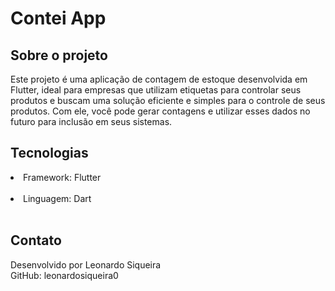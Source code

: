 <h1>Contei App</h1>

<h2>Sobre o projeto</h2>
Este projeto é uma aplicação de contagem de estoque desenvolvida em Flutter, ideal para empresas que utilizam etiquetas para controlar seus produtos  e buscam uma solução eficiente e simples para o controle de seus produtos. Com ele, você pode gerar contagens e utilizar esses dados no futuro para inclusão em seus sistemas.

<h2>Tecnologias</h2>
<li>Framework: Flutter</li><br>
<li>Linguagem: Dart</li><br>

<h2>Contato</h2>
Desenvolvido por Leonardo Siqueira<br>
GitHub: leonardosiqueira0
